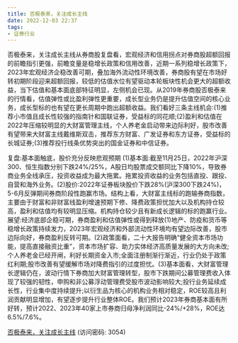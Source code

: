 ```yaml
---
title: 否极泰来，关注成长主线
date: 2022-12-03 22:37
tags:
- 证券行业
---
```

否极泰来，关注成长主线从券商股复盘看，宏观经济和信用拐点对券商股超额回报的前瞻指引更强，前瞻变量是稳增长政策和信用改善，近期一系列稳增长政策下，2023年宏观经济企稳改善可期，叠加海外流动性环境改善，券商股有望在市场好转初期阶段迎来超额回报，较低的估值水位有望驱动本轮板块性机会更大的超额收益，当下估值和基本面底部特征明显，左侧机会已现。从2019年券商股否极泰来的行情看，估值弹性或比盈利弹性更重要，成长型业务仍是提升估值空间的核心业务，成长型标的也有望在更长周期中跑出超额收益。我们看好三条主线机会:(1)推荐小市值且成长性较强的指南针和国联证券，受益标的同花顺;(2)盈利和估值在2022年压缩较明显的大财富管理主线，个人养老金启动带来边际利好，股市改善有望带来大财富主线戴维斯双击，推荐东方财富、广发证券和东方证券，受益标的长城证券;(3)推荐投行线条优势突出的国金证券和中信证券。
<!-- more -->
复盘:基本面触底，股价充分反映悲观预期
(1)基本面:截至11月25日，2022年沪深300、恒生指数分别下跌24%/25%，A股日均股票成交额同比下降10%，导致券商业务全线承压，投资收益成为最大拖累。拖累投资收益的业务包括直投、跟投、自营和海外业务。(2)股价:2022年证券板块股价下跌28%(沪深300下跌24%)，5-6月反弹期间券商阶段性跑赢市场。结构上看，大财富主线标的跑输券商指数，主要由于财富和非财富线盈利增速预期下修、降费政策担忧加大以及机构持仓较高，盈利和估值均有较明显压缩。机构持仓较少且有新成长逻辑的标的跑赢行业。
展望:经济底部企稳可期，券商盈利和估值弹性或得到释放(1)地产、防疫和货币等稳增长政策持续发力，2023年宏观经济和外部流动性环境均有望边际改善，股市边际向好，券商盈利反转可期。(2)政策面看，二十大报告明确“健全资本市场功能，提高直接融资比重”，资本市场扩容、助力实体经济高质量发展的大方向未改;个人养老金已经开闸，利好长期资金入市;全面注册制渐行渐近，行业仍处于政策红利期;股市改善有望缓解市场对降费指引的过度担忧。(3)基本面看，大财富管理长逻辑仍在，波动行情下券商加大财富管理转型，股市下跌期间公募管理费收入体现了较强的韧性，申购和非公募浮动管理费受股市波动影响较大;投行业务延续成长性，行业集中度持续提升;以衍生品为核心的机构业务相对稳定，ROE较高且利润贡献明显增加，有望逐步提升行业整体ROE。我们预计2023年券商基本面有所好转，预计2022、2023年40家上市券商归母净利润同比-24%/+28%，ROE达6.5%/7.6%。

[否极泰来，关注成长主线](https://url12.ctfile.com/f/3948612-739736417-9620db?p=3054)
(访问密码: 3054)

